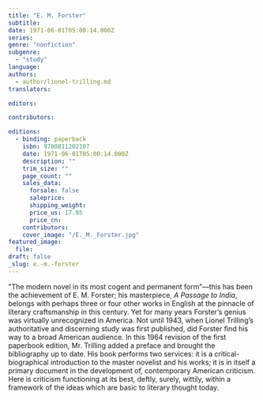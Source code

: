 ```yaml
---
title: "E. M. Forster"
subtitle:
date: 1971-06-01T05:00:14.000Z
series:
genre: "nonfiction"
subgenre:
  - "study"
language:
authors:
  - author/lionel-trilling.md
translators:

editors:

contributors:

editions:
  - binding: paperback
    isbn: 9780811202107
    date: 1971-06-01T05:00:14.000Z
    description: ""
    trim_size: ""
    page_count: ""
    sales_data:
      forsale: false
      saleprice:
      shipping_weight:
      price_us: 17.95
      price_cn:
    contributors:
    cover_image: "/E._M._Forster.jpg"
featured_image:
  file:
draft: false
_slug: e.-m.-forster
---
```


"The modern novel in its most cogent and permanent form”––this has been the achievement of E. M. Forster; his masterpiece, _A Passage to India_, belongs with perhaps three or four other works in English at the pinnacle of literary craftsmanship in this century. Yet for many years Forster’s genius was virtually unrecognized in America. Not until 1943, when Lionel Trilling’s authoritative and discerning study was first published, did Forster find his way to a broad American audience. In this 1964 revision of the first paperbook edition, Mr. Trilling added a preface and brought the bibliography up to date. His book performs two services: it is a critical-biographical introduction to the master novelist and his works; it is in itself a primary document in the development of, contemporary American criticism. Here is criticism functioning at its best, deftly, surely, wittily, within a framework of the ideas which are basic to literary thought today.

